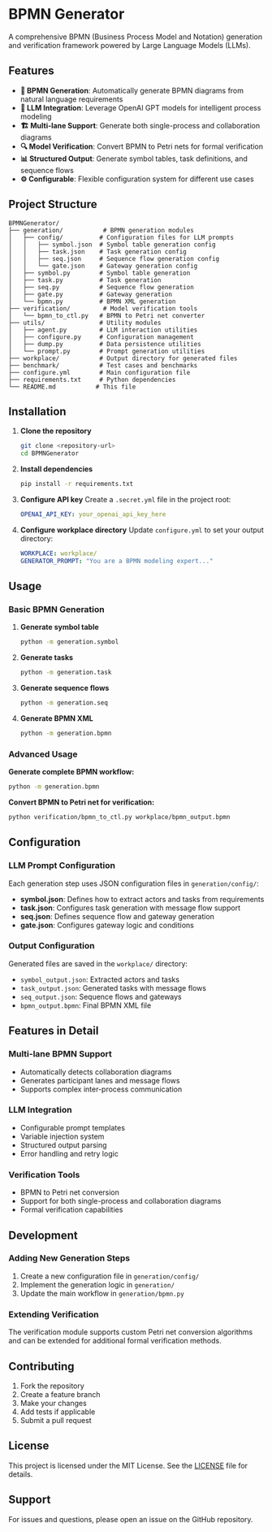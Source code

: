 # BPMN Generator

A comprehensive BPMN (Business Process Model and Notation) generation and verification framework powered by Large Language Models (LLMs).

## Features

- **🔄 BPMN Generation**: Automatically generate BPMN diagrams from natural language requirements
- **🤖 LLM Integration**: Leverage OpenAI GPT models for intelligent process modeling
- **🏗️ Multi-lane Support**: Generate both single-process and collaboration diagrams
- **🔍 Model Verification**: Convert BPMN to Petri nets for formal verification
- **📊 Structured Output**: Generate symbol tables, task definitions, and sequence flows
- **⚙️ Configurable**: Flexible configuration system for different use cases

## Project Structure

```
BPMNGenerator/
├── generation/           # BPMN generation modules
│   ├── config/          # Configuration files for LLM prompts
│   │   ├── symbol.json  # Symbol table generation config
│   │   ├── task.json    # Task generation config
│   │   ├── seq.json     # Sequence flow generation config
│   │   └── gate.json    # Gateway generation config
│   ├── symbol.py        # Symbol table generation
│   ├── task.py          # Task generation
│   ├── seq.py           # Sequence flow generation
│   ├── gate.py          # Gateway generation
│   └── bpmn.py          # BPMN XML generation
├── verification/         # Model verification tools
│   └── bpmn_to_ctl.py   # BPMN to Petri net converter
├── utils/               # Utility modules
│   ├── agent.py         # LLM interaction utilities
│   ├── configure.py     # Configuration management
│   ├── dump.py          # Data persistence utilities
│   └── prompt.py        # Prompt generation utilities
├── workplace/           # Output directory for generated files
├── benchmark/           # Test cases and benchmarks
├── configure.yml        # Main configuration file
├── requirements.txt     # Python dependencies
└── README.md           # This file
```

## Installation

1. **Clone the repository**
   ```bash
   git clone <repository-url>
   cd BPMNGenerator
   ```

2. **Install dependencies**
   ```bash
   pip install -r requirements.txt
   ```

3. **Configure API key**
   Create a `.secret.yml` file in the project root:
   ```yaml
   OPENAI_API_KEY: your_openai_api_key_here
   ```

4. **Configure workplace directory**
   Update `configure.yml` to set your output directory:
   ```yaml
   WORKPLACE: workplace/
   GENERATOR_PROMPT: "You are a BPMN modeling expert..."
   ```

## Usage

### Basic BPMN Generation

1. **Generate symbol table**
   ```bash
   python -m generation.symbol
   ```

2. **Generate tasks**
   ```bash
   python -m generation.task
   ```

3. **Generate sequence flows**
   ```bash
   python -m generation.seq
   ```

4. **Generate BPMN XML**
   ```bash
   python -m generation.bpmn
   ```

### Advanced Usage

**Generate complete BPMN workflow:**
```bash
python -m generation.bpmn
```

**Convert BPMN to Petri net for verification:**
```bash
python verification/bpmn_to_ctl.py workplace/bpmn_output.bpmn
```

## Configuration

### LLM Prompt Configuration

Each generation step uses JSON configuration files in `generation/config/`:

- **symbol.json**: Defines how to extract actors and tasks from requirements
- **task.json**: Configures task generation with message flow support
- **seq.json**: Defines sequence flow and gateway generation
- **gate.json**: Configures gateway logic and conditions

### Output Configuration

Generated files are saved in the `workplace/` directory:
- `symbol_output.json`: Extracted actors and tasks
- `task_output.json`: Generated tasks with message flows
- `seq_output.json`: Sequence flows and gateways
- `bpmn_output.bpmn`: Final BPMN XML file

## Features in Detail

### Multi-lane BPMN Support
- Automatically detects collaboration diagrams
- Generates participant lanes and message flows
- Supports complex inter-process communication

### LLM Integration
- Configurable prompt templates
- Variable injection system
- Structured output parsing
- Error handling and retry logic

### Verification Tools
- BPMN to Petri net conversion
- Support for both single-process and collaboration diagrams
- Formal verification capabilities

## Development

### Adding New Generation Steps

1. Create a new configuration file in `generation/config/`
2. Implement the generation logic in `generation/`
3. Update the main workflow in `generation/bpmn.py`

### Extending Verification

The verification module supports custom Petri net conversion algorithms and can be extended for additional formal verification methods.

## Contributing

1. Fork the repository
2. Create a feature branch
3. Make your changes
4. Add tests if applicable
5. Submit a pull request

## License

This project is licensed under the MIT License. See the [LICENSE](LICENSE) file for details.

## Support

For issues and questions, please open an issue on the GitHub repository.
